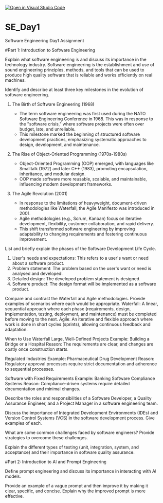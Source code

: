 [![Open in Visual Studio Code](https://classroom.github.com/assets/open-in-vscode-2e0aaae1b6195c2367325f4f02e2d04e9abb55f0b24a779b69b11b9e10269abc.svg)](https://classroom.github.com/online_ide?assignment_repo_id=18812504&assignment_repo_type=AssignmentRepo)
# SE_Day1
Software Engineering Day1 Assignment

#Part 1: Introduction to Software Engineering

Explain what software engineering is and discuss its importance in the technology industry.
Software engineering is the establishment and use of sound engineering principles, methods, and tools that can be used to produce high quality software that is reliable and works efficiently on real machines.


Identify and describe at least three key milestones in the evolution of software engineering.
1. The Birth of Software Engineering (1968)
   - The term software engineering was first used during the NATO Software Engineering Conference in 1968. This was in response to the "software crisis," where software projects were often over budget, late, and unreliable.
   - This milestone marked the beginning of structured software development practices, emphasizing systematic approaches to design, development, and maintenance.

2. The Rise of Object-Oriented Programming (1970s-1980s)
   - Object-Oriented Programming (OOP) emerged, with languages like Smalltalk (1972) and later C++ (1983), promoting encapsulation, inheritance, and modular design.
   - OOP made software more reusable, scalable, and maintainable, influencing modern development frameworks.

3. The Agile Revolution (2001)
   - In response to the limitations of heavyweight, document-driven methodologies like Waterfall, the Agile Manifesto was introduced in 2001.
   - Agile methodologies (e.g., Scrum, Kanban) focus on iterative development, flexibility, customer collaboration, and rapid delivery.
   - This shift transformed software engineering by improving adaptability to changing requirements and fostering continuous improvement.

List and briefly explain the phases of the Software Development Life Cycle.
1. User's needs and expectations: This refers to a user's want or need about a software product.
2. Problem statement: The problem based on the user's want or need is analysed and developed.
4. Detailed design: The developed problem statement is designed.
5. Software product: The design format will be implemented as a software product.

Compare and contrast the Waterfall and Agile methodologies. Provide examples of scenarios where each would be appropriate.
Waterfall: A linear, sequential approach where each phase (requirements, design, implementation, testing, deployment, and maintenance) must be completed before moving to the next.
Agile: An iterative and flexible approach where work is done in short cycles (sprints), allowing continuous feedback and adaptation.

When to Use Waterfall
Large, Well-Defined Projects
Example: Building a Bridge or a Hospital
Reason: The requirements are clear, and changes are costly once construction starts.

Regulated Industries
Example: Pharmaceutical Drug Development
Reason: Regulatory approval processes require strict documentation and adherence to sequential processes.

Software with Fixed Requirements
Example: Banking Software Compliance Systems
Reason: Compliance-driven systems require detailed documentation and minimal changes.

Describe the roles and responsibilities of a Software Developer, a Quality Assurance Engineer, and a Project Manager in a software engineering team.


Discuss the importance of Integrated Development Environments (IDEs) and Version Control Systems (VCS) in the software development process. Give examples of each.


What are some common challenges faced by software engineers? Provide strategies to overcome these challenges.


Explain the different types of testing (unit, integration, system, and acceptance) and their importance in software quality assurance.


#Part 2: Introduction to AI and Prompt Engineering


Define prompt engineering and discuss its importance in interacting with AI models.


Provide an example of a vague prompt and then improve it by making it clear, specific, and concise. Explain why the improved prompt is more effective.
